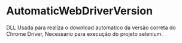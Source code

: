 # AutomaticWebDriverVersion
DLL Usada para realiza o download automatico da versão correta do Chrome Driver, Necessario para execução do projeto selenium.
